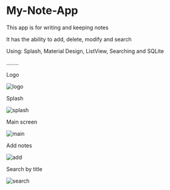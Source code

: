 # My-Note-App

This app is for writing and keeping notes

It has the ability to add, delete, modify and search

Using: Splash, Material Design, ListView, Searching and SQLite

........

Logo

![logo](https://user-images.githubusercontent.com/70321297/127062968-9bad41d1-3f1f-4ff3-b130-63d574f2d4dc.jpeg)

Splash

![splash](https://user-images.githubusercontent.com/70321297/127063480-75e9180d-959e-4b94-b2bf-a122c3596854.jpeg)


Main screen

![main](https://user-images.githubusercontent.com/70321297/127063681-4303c6bf-9622-4ea6-9f0b-bcc049c9c305.jpeg)


Add notes

![add](https://user-images.githubusercontent.com/70321297/127063687-2254a9b8-1bd2-4ed9-9b02-7585cd4a12ac.jpeg)


Search by title

![search](https://user-images.githubusercontent.com/70321297/127063695-e5014eb2-9ec9-4de1-a910-a48a6e14fdea.jpeg)
